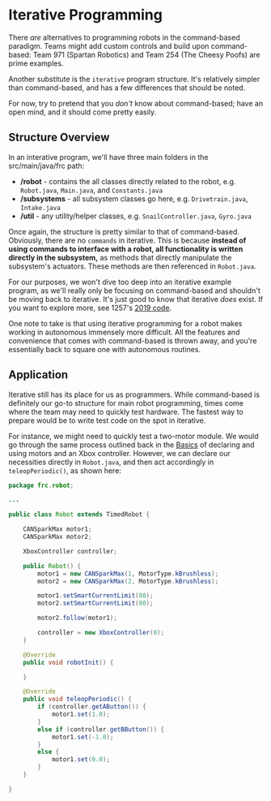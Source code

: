 # Iterative Programming

There *are* alternatives to programming robots in the command-based paradigm. Teams might add custom controls and build upon command-based: Team 971 (Spartan Robotics) and Team 254 (The Cheesy Poofs) are prime examples. 

Another substitute is the `iterative` program structure. It's relatively simpler than command-based, and has a few differences that should be noted. 

For now, try to pretend that you *don't* know about command-based; have an open mind, and it should come pretty easily.

## Structure Overview

In an interative program, we'll have three main folders in the src/main/java/frc path:

- **/robot** - contains the all classes directly related to the robot, e.g. `Robot.java`, `Main.java`, and `Constants.java`
- **/subsystems** - all subsystem classes go here, e.g. `Drivetrain.java`, `Intake.java`
- **/util** - any utility/helper classes, e.g. `SnailController.java`, `Gyro.java`

Once again, the structure is pretty similar to that of command-based. Obviously, there are no `commands` in iterative. This is because **instead of using commands to interface with a robot, all functionality is written directly in the subsystem,** as methods that directly manipulate the subsystem's actuators. These methods are then referenced in `Robot.java`.

For our purposes, we won't dive too deep into an iterative example program, as we'll really only be focusing on command-based and shouldn't be moving back to iterative. It's just good to know that iterative *does* exist. If you want to explore more, see 1257's [2019 code](https://github.com/FRC1257/2019-Robot).

One note to take is that using iterative programming for a robot makes working in autonomous immensely more difficult. All the features and convenience that comes with command-based is thrown away, and you're essentially back to square one with autonomous routines. 

## Application

Iterative still has its place for us as programmers. While command-based is definitely our go-to structure for main robot programming, times come where the team may need to quickly test hardware. The fastest way to prepare would be to write test code on the spot in iterative. 

For instance, we might need to quickly test a two-motor module. We would go through the same process outlined back in the [Basics](https://github.com/FRC1257/robotics-training/tree/master/frc/1.%20Basics) of declaring and using motors and an Xbox controller. However, we can declare our necessities directly in `Robot.java`, and then act accordingly in `teleopPeriodic()`, as shown here:

```java
package frc.robot;

... 

public class Robot extends TimedRobot {

    CANSparkMax motor1;
    CANSparkMax motor2;

    XboxController controller;

    public Robot() {
        motor1 = new CANSparkMax(1, MotorType.kBrushless);
        motor2 = new CANSparkMax(2, MotorType.kBrushless);

        motor1.setSmartCurrentLimit(80);
        motor2.setSmartCurrentLimit(80);

        motor2.follow(motor1);

        controller = new XboxController(0);
    }

    @Override
    public void robotInit() {

    }

    @Override 
    public void teleopPeriodic() {
        if (controller.getAButton()) {
            motor1.set(1.0);
        } 
        else if (controller.getBButton()) {
            motor1.set(-1.0);
        } 
        else {
            motor1.set(0.0);
        }
    }

}
```


